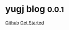 # yugj blog <small>0.0.1</small>

<a href="https://github.com/yugj/blog">Github</a>
<a href="#README">Get Started</a>